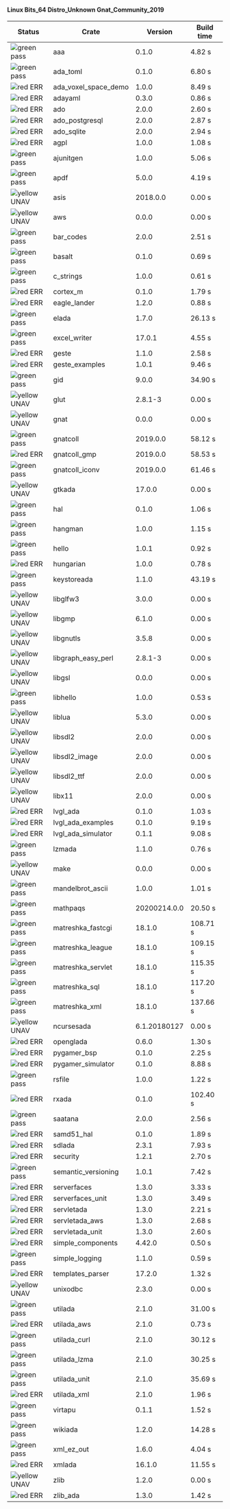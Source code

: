 #### Linux Bits_64 Distro_Unknown Gnat_Community_2019

| Status | Crate | Version | Build time |
| --- | --- | --- | --- |
|![green](https://placehold.it/8/00aa00/000000?text=+) pass | aaa | 0.1.0 |  4.82 s |
|![green](https://placehold.it/8/00aa00/000000?text=+) pass | ada_toml | 0.1.0 |  6.80 s |
|![red](https://placehold.it/8/ff0000/000000?text=+) ERR  | ada_voxel_space_demo | 1.0.0 |  8.49 s |
|![red](https://placehold.it/8/ff0000/000000?text=+) ERR  | adayaml | 0.3.0 |  0.86 s |
|![red](https://placehold.it/8/ff0000/000000?text=+) ERR  | ado | 2.0.0 |  2.60 s |
|![red](https://placehold.it/8/ff0000/000000?text=+) ERR  | ado_postgresql | 2.0.0 |  2.87 s |
|![red](https://placehold.it/8/ff0000/000000?text=+) ERR  | ado_sqlite | 2.0.0 |  2.94 s |
|![red](https://placehold.it/8/ff0000/000000?text=+) ERR  | agpl | 1.0.0 |  1.08 s |
|![green](https://placehold.it/8/00aa00/000000?text=+) pass | ajunitgen | 1.0.0 |  5.06 s |
|![green](https://placehold.it/8/00aa00/000000?text=+) pass | apdf | 5.0.0 |  4.19 s |
|![yellow](https://placehold.it/8/ffbb00/000000?text=+) UNAV | asis | 2018.0.0 |  0.00 s |
|![yellow](https://placehold.it/8/ffbb00/000000?text=+) UNAV | aws | 0.0.0 |  0.00 s |
|![green](https://placehold.it/8/00aa00/000000?text=+) pass | bar_codes | 2.0.0 |  2.51 s |
|![green](https://placehold.it/8/00aa00/000000?text=+) pass | basalt | 0.1.0 |  0.69 s |
|![green](https://placehold.it/8/00aa00/000000?text=+) pass | c_strings | 1.0.0 |  0.61 s |
|![red](https://placehold.it/8/ff0000/000000?text=+) ERR  | cortex_m | 0.1.0 |  1.79 s |
|![red](https://placehold.it/8/ff0000/000000?text=+) ERR  | eagle_lander | 1.2.0 |  0.88 s |
|![green](https://placehold.it/8/00aa00/000000?text=+) pass | elada | 1.7.0 |  26.13 s |
|![green](https://placehold.it/8/00aa00/000000?text=+) pass | excel_writer | 17.0.1 |  4.55 s |
|![red](https://placehold.it/8/ff0000/000000?text=+) ERR  | geste | 1.1.0 |  2.58 s |
|![red](https://placehold.it/8/ff0000/000000?text=+) ERR  | geste_examples | 1.0.1 |  9.46 s |
|![green](https://placehold.it/8/00aa00/000000?text=+) pass | gid | 9.0.0 |  34.90 s |
|![yellow](https://placehold.it/8/ffbb00/000000?text=+) UNAV | glut | 2.8.1-3 |  0.00 s |
|![yellow](https://placehold.it/8/ffbb00/000000?text=+) UNAV | gnat | 0.0.0 |  0.00 s |
|![green](https://placehold.it/8/00aa00/000000?text=+) pass | gnatcoll | 2019.0.0 |  58.12 s |
|![red](https://placehold.it/8/ff0000/000000?text=+) ERR  | gnatcoll_gmp | 2019.0.0 |  58.53 s |
|![green](https://placehold.it/8/00aa00/000000?text=+) pass | gnatcoll_iconv | 2019.0.0 |  61.46 s |
|![yellow](https://placehold.it/8/ffbb00/000000?text=+) UNAV | gtkada | 17.0.0 |  0.00 s |
|![green](https://placehold.it/8/00aa00/000000?text=+) pass | hal | 0.1.0 |  1.06 s |
|![green](https://placehold.it/8/00aa00/000000?text=+) pass | hangman | 1.0.0 |  1.15 s |
|![green](https://placehold.it/8/00aa00/000000?text=+) pass | hello | 1.0.1 |  0.92 s |
|![red](https://placehold.it/8/ff0000/000000?text=+) ERR  | hungarian | 1.0.0 |  0.78 s |
|![green](https://placehold.it/8/00aa00/000000?text=+) pass | keystoreada | 1.1.0 |  43.19 s |
|![yellow](https://placehold.it/8/ffbb00/000000?text=+) UNAV | libglfw3 | 3.0.0 |  0.00 s |
|![yellow](https://placehold.it/8/ffbb00/000000?text=+) UNAV | libgmp | 6.1.0 |  0.00 s |
|![yellow](https://placehold.it/8/ffbb00/000000?text=+) UNAV | libgnutls | 3.5.8 |  0.00 s |
|![yellow](https://placehold.it/8/ffbb00/000000?text=+) UNAV | libgraph_easy_perl | 2.8.1-3 |  0.00 s |
|![yellow](https://placehold.it/8/ffbb00/000000?text=+) UNAV | libgsl | 0.0.0 |  0.00 s |
|![green](https://placehold.it/8/00aa00/000000?text=+) pass | libhello | 1.0.0 |  0.53 s |
|![yellow](https://placehold.it/8/ffbb00/000000?text=+) UNAV | liblua | 5.3.0 |  0.00 s |
|![yellow](https://placehold.it/8/ffbb00/000000?text=+) UNAV | libsdl2 | 2.0.0 |  0.00 s |
|![yellow](https://placehold.it/8/ffbb00/000000?text=+) UNAV | libsdl2_image | 2.0.0 |  0.00 s |
|![yellow](https://placehold.it/8/ffbb00/000000?text=+) UNAV | libsdl2_ttf | 2.0.0 |  0.00 s |
|![yellow](https://placehold.it/8/ffbb00/000000?text=+) UNAV | libx11 | 2.0.0 |  0.00 s |
|![red](https://placehold.it/8/ff0000/000000?text=+) ERR  | lvgl_ada | 0.1.0 |  1.03 s |
|![red](https://placehold.it/8/ff0000/000000?text=+) ERR  | lvgl_ada_examples | 0.1.0 |  9.19 s |
|![red](https://placehold.it/8/ff0000/000000?text=+) ERR  | lvgl_ada_simulator | 0.1.1 |  9.08 s |
|![green](https://placehold.it/8/00aa00/000000?text=+) pass | lzmada | 1.1.0 |  0.76 s |
|![yellow](https://placehold.it/8/ffbb00/000000?text=+) UNAV | make | 0.0.0 |  0.00 s |
|![green](https://placehold.it/8/00aa00/000000?text=+) pass | mandelbrot_ascii | 1.0.0 |  1.01 s |
|![green](https://placehold.it/8/00aa00/000000?text=+) pass | mathpaqs | 20200214.0.0 |  20.50 s |
|![green](https://placehold.it/8/00aa00/000000?text=+) pass | matreshka_fastcgi | 18.1.0 |  108.71 s |
|![green](https://placehold.it/8/00aa00/000000?text=+) pass | matreshka_league | 18.1.0 |  109.15 s |
|![green](https://placehold.it/8/00aa00/000000?text=+) pass | matreshka_servlet | 18.1.0 |  115.35 s |
|![green](https://placehold.it/8/00aa00/000000?text=+) pass | matreshka_sql | 18.1.0 |  117.20 s |
|![green](https://placehold.it/8/00aa00/000000?text=+) pass | matreshka_xml | 18.1.0 |  137.66 s |
|![yellow](https://placehold.it/8/ffbb00/000000?text=+) UNAV | ncursesada | 6.1.20180127 |  0.00 s |
|![red](https://placehold.it/8/ff0000/000000?text=+) ERR  | openglada | 0.6.0 |  1.30 s |
|![red](https://placehold.it/8/ff0000/000000?text=+) ERR  | pygamer_bsp | 0.1.0 |  2.25 s |
|![red](https://placehold.it/8/ff0000/000000?text=+) ERR  | pygamer_simulator | 0.1.0 |  8.88 s |
|![green](https://placehold.it/8/00aa00/000000?text=+) pass | rsfile | 1.0.0 |  1.22 s |
|![red](https://placehold.it/8/ff0000/000000?text=+) ERR  | rxada | 0.1.0 |  102.40 s |
|![green](https://placehold.it/8/00aa00/000000?text=+) pass | saatana | 2.0.0 |  2.56 s |
|![red](https://placehold.it/8/ff0000/000000?text=+) ERR  | samd51_hal | 0.1.0 |  1.89 s |
|![red](https://placehold.it/8/ff0000/000000?text=+) ERR  | sdlada | 2.3.1 |  7.93 s |
|![red](https://placehold.it/8/ff0000/000000?text=+) ERR  | security | 1.2.1 |  2.70 s |
|![green](https://placehold.it/8/00aa00/000000?text=+) pass | semantic_versioning | 1.0.1 |  7.42 s |
|![red](https://placehold.it/8/ff0000/000000?text=+) ERR  | serverfaces | 1.3.0 |  3.33 s |
|![red](https://placehold.it/8/ff0000/000000?text=+) ERR  | serverfaces_unit | 1.3.0 |  3.49 s |
|![red](https://placehold.it/8/ff0000/000000?text=+) ERR  | servletada | 1.3.0 |  2.21 s |
|![red](https://placehold.it/8/ff0000/000000?text=+) ERR  | servletada_aws | 1.3.0 |  2.68 s |
|![red](https://placehold.it/8/ff0000/000000?text=+) ERR  | servletada_unit | 1.3.0 |  2.60 s |
|![red](https://placehold.it/8/ff0000/000000?text=+) ERR  | simple_components | 4.42.0 |  0.50 s |
|![green](https://placehold.it/8/00aa00/000000?text=+) pass | simple_logging | 1.1.0 |  0.59 s |
|![red](https://placehold.it/8/ff0000/000000?text=+) ERR  | templates_parser | 17.2.0 |  1.32 s |
|![yellow](https://placehold.it/8/ffbb00/000000?text=+) UNAV | unixodbc | 2.3.0 |  0.00 s |
|![green](https://placehold.it/8/00aa00/000000?text=+) pass | utilada | 2.1.0 |  31.00 s |
|![red](https://placehold.it/8/ff0000/000000?text=+) ERR  | utilada_aws | 2.1.0 |  0.73 s |
|![green](https://placehold.it/8/00aa00/000000?text=+) pass | utilada_curl | 2.1.0 |  30.12 s |
|![green](https://placehold.it/8/00aa00/000000?text=+) pass | utilada_lzma | 2.1.0 |  30.25 s |
|![green](https://placehold.it/8/00aa00/000000?text=+) pass | utilada_unit | 2.1.0 |  35.69 s |
|![red](https://placehold.it/8/ff0000/000000?text=+) ERR  | utilada_xml | 2.1.0 |  1.96 s |
|![green](https://placehold.it/8/00aa00/000000?text=+) pass | virtapu | 0.1.1 |  1.52 s |
|![green](https://placehold.it/8/00aa00/000000?text=+) pass | wikiada | 1.2.0 |  14.28 s |
|![green](https://placehold.it/8/00aa00/000000?text=+) pass | xml_ez_out | 1.6.0 |  4.04 s |
|![red](https://placehold.it/8/ff0000/000000?text=+) ERR  | xmlada | 16.1.0 |  11.55 s |
|![yellow](https://placehold.it/8/ffbb00/000000?text=+) UNAV | zlib | 1.2.0 |  0.00 s |
|![red](https://placehold.it/8/ff0000/000000?text=+) ERR  | zlib_ada | 1.3.0 |  1.42 s |
